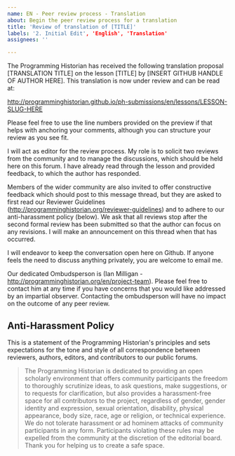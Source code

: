```yaml
---
name: EN - Peer review process - Translation
about: Begin the peer review process for a translation
title: 'Review of translation of [TITLE]'
labels: '2. Initial Edit', 'English', 'Translation'
assignees: ''

---
```


The Programming Historian has received the following translation proposal [TRANSLATION TITLE] on the lesson [TITLE] by [INSERT GITHUB HANDLE OF AUTHOR HERE]. This translation is now under review and can be read at:

http://programminghistorian.github.io/ph-submissions/en/lessons/LESSON-SLUG-HERE

Please feel free to use the line numbers provided on the preview if that helps with anchoring your comments, although you can structure your review as you see fit.

I will act as editor for the review process. My role is to solicit two reviews from the community and to manage the discussions, which should be held here on this forum. I have already read through the lesson and provided feedback, to which the author has responded.

Members of the wider community are also invited to offer constructive feedback which should post to this message thread, but they are asked to first read our Reviewer Guidelines (http://programminghistorian.org/reviewer-guidelines) and to adhere to our anti-harassment policy (below). We ask that all reviews stop after the second formal review has been submitted so that the author can focus on any revisions. I will make an announcement on this thread when that has occurred.

I will endeavor to keep the conversation open here on Github. If anyone feels the need to discuss anything privately, you are welcome to email me. 

Our dedicated Ombudsperson is (Ian Milligan - http://programminghistorian.org/en/project-team). Please feel free to contact him at any time if you have concerns that you would like addressed by an impartial observer. Contacting the ombudsperson will have no impact on the outcome of any peer review.

## Anti-Harassment Policy

This is a statement of the Programming Historian's principles and sets expectations for the tone and style of all correspondence between reviewers, authors, editors, and contributors to our public forums.

> The Programming Historian is dedicated to providing an open scholarly environment that offers community participants the freedom to thoroughly scrutinize ideas, to ask questions, make suggestions, or to requests for clarification, but also provides a harassment-free space for all contributors to the project, regardless of gender, gender identity and expression, sexual orientation, disability, physical appearance, body size, race, age or religion, or technical experience. We do not tolerate harassment or ad hominem attacks of community participants in any form. Participants violating these rules may be expelled from the community at the discretion of the editorial board. Thank you for helping us to create a safe space.
    
